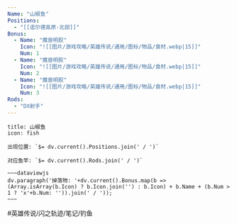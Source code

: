 ```yaml
---
Name: "山椒鱼"
Positions:
  - "[[诺尔德高原·北部]]"
Bonus:
  - Name: "魔兽明胶"
    Icon: "![[图片/游戏攻略/英雄传说/通用/图标/物品/食材.webp|15]]"
    Num: 1
  - Name: "魔兽明胶"
    Icon: "![[图片/游戏攻略/英雄传说/通用/图标/物品/食材.webp|15]]"
    Num: 2
  - Name: "魔兽明胶"
    Icon: "![[图片/游戏攻略/英雄传说/通用/图标/物品/食材.webp|15]]"
    Num: 3
Rods:
  - "DX射手"
---
```

```ad-abstract
title: 山椒鱼
icon: fish

出现位置: `$= dv.current().Positions.join(' / ')`

对应鱼竿: `$= dv.current().Rods.join(' / ')`

~~~dataviewjs
dv.paragraph('掉落物: '+dv.current().Bonus.map(b => (Array.isArray(b.Icon) ? b.Icon.join('') : b.Icon) + b.Name + (b.Num > 1 ? 'x'+b.Num: '')).join(' / '));
~~~

```

#英雄传说/闪之轨迹/笔记/钓鱼